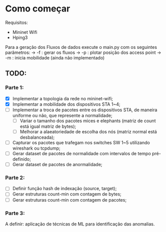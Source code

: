 # Como começar

Requisitos:
  - Mininet Wifi
  - Hping3

Para a geração dos Fluxos de dados execute o main.py com os seguintes parâmetros:
  -> -f : gerar os fluxos
  -> -p : plotar posição dos access point
  -> -m : inicia mobilidade (ainda não implementado)

## TODO:
### Parte 1:
- [x] Implementar a topologia da rede no mininet-wifi;
- [x] Implementar a mobilidade dos dispositivos STA 1~4;
- [ ] Implementar a troca de pacotes entre os dispositivos STA, de maneira uniforme ou não, que represente a normalidade;
  - [ ] Variar o tamanho dos pacotes mices e elephants (matriz de count está igual matriz de bytes);
  - [ ] Melhorar a alaeatoriedade de escolha dos nós (matriz normal está desbalanceada); 
- [ ] Capturar os pacotes que trafegam nos switches SW 1~5 utilizando wireshark ou tcpdump;
- [ ] Gerar dataset de pacotes de normalidade com intervalos de tempo pré-definido;
- [ ] Gerar dataset de pacotes de anormalidade;

### Parte 2:
- [ ] Definir função hash de indexação (source, target);
- [ ] Gerar estruturas count-min com contagem de bytes;
- [ ] Gerar estruturas count-min com contagem de pacotes;

### Parte 3:
A definir: aplicação de técnicas de ML para identificação das anomalias.
